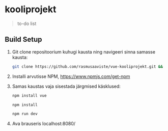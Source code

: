 # kooliprojekt

> to-do list

## Build Setup

1. Git clone repositoorium kuhugi kausta ning navigeeri sinna samasse kausta:
   ```bash
   git clone https://github.com/rasmusaaviste/vue-kooliprojekt.git && cd vue-kooliprojekt
   ```  
2. Installi arvutisse NPM, https://www.npmjs.com/get-npm
3. Samas kaustas vaja sisestada järgmised käsklused:

   ```bash
   npm install vue
   
   npm install

   npm run dev
   ```  
   
4. Ava brauseris localhost:8080/
